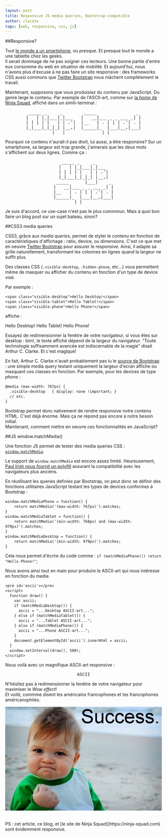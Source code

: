 ```yaml
---
layout: post
title: Responsive JS media queries, Bootstrap-compatible
author: clacote
tags: [web, responsive, css, js]
---
```

##Responsive?

Tout [le monde a un smartphone](http://www.wired.com/gadgetlab/2011/11/smartphones-feature-phones/), ou presque. Et presque tout le monde a une tablette chez les geeks.   
Il serait dommage de ne pas soigner ces lecteurs. Une bonne partie d'entre eux consomme du web en situation de mobilité. Et aujourd'hui, nous n'avons plus d'excuse à ne pas faire un site responsive : des frameworks CSS aussi communs que [Twitter Bootstrap](http://twitter.github.com/bootstrap/scaffolding.html#responsive) nous mâchent complètement le travail.

Maintenant, supposons que vous produisiez du contenu par JavaScript. Du genre large le contenu. Par exemple de l'ASCII-art, comme sur [la _home_ de Ninja Squad](https://ninja-squad.com), affiché dans un simili-terminal :

<pre style="line-height: 16px; text-align: center; min-width: 350px; overflow: auto" class="raw">
 _____ _     _        _____               _ 
|   | |_|___|_|___   |   __|___ _ _ ___ _| |
| | | | |   | | .'|  |__   | . | | | .'| . |
|_|___|_|_|_| |__,|  |_____|_  |___|__,|___|
          |___|              |_|            
</pre>

Pourquoi ce contenu n'aurait-il pas droit, lui aussi, a être responsive? Sur un smartphone, sa largeur est trop grande, j'aimerais que les deux mots s'affichent sur deux lignes. Comme ça :

<pre style="line-height: 16px; text-align: center;" class="raw">
   _____ _     _       
  |   | |_|___|_|___   
  | | | | |   | | .'|  
  |_|___|_|_|_| |__,|  
 _____      |___|    _ 
|   __|___ _ _ ___ _| |
|__   | . | | | .'| . |
|_____|_  |___|__,|___|
        |_|            
</pre>

Je suis d'accord, ce use-case n'est pas le plus commmun. Mais à quoi bon faire un blog post sur un sujet bateau, sinon?

##CSS3 media queries

CSS3, grâce aux *media queries*, permet de styler le contenu en fonction de caractéristiques d'affichage : ratio, device, ou dimensions. C'est ce que met en oeuvre [Twitter Bootstrap](http://twitter.github.com/bootstrap/scaffolding.html#responsive) pour assurer le responsive. Ainsi, il adapte sa grille naturellement, transformant les colonnes en lignes quand la largeur ne suffit plus.

Des classes CSS (`.visible-desktop`, `.hidden-phone`, etc...) vous permettent même de masquer ou afficher du contenu en fonction d'un type de device visé.

Par exemple :

	<span class="visible-desktop">Hello Desktop!</span>
	<span class="visible-tablet">Hello Tablet!</span>
	<span class="visible-phone">Hello Phone!</span>

affiche :

<span class="visible-desktop">Hello Desktop!</span>
<span class="visible-tablet">Hello Tablet!</span>
<span class="visible-phone">Hello Phone!</span>


Essayez de redimensionner la fenêtre de votre navigateur, si vous êtes sur desktop : bim!, le texte affiché dépend de la largeur du navigateur. "Toute technologie suffisamment avancée est indiscernable de la magie" disait Arthur C. Clarke. Et c'est magique!

En fait, Arthur C. Clarke n'avait probablement pas lu le [source de Bootstrap](https://github.com/twitter/bootstrap/blob/master/less/responsive-utilities.less) : une simple media query testant uniquement la largeur d'ecran affiche ou masquant ces classes en fonction. Par exemple, pour les devices de type _phone_ :

	@media (max-width: 767px) {
	  .visible-desktop   { display: none !important; }
	  // etc.
	}

Bootstrap permet donc nativement de rendre responsive notre contenu HTML. C'est déjà énorme. Mais ça ne répond pas encore à notre besoin initial.    
Maintenant, comment mettre en oeuvre ces fonctionnalités en JavaScript?

##JS window.matchMedia()

Une fonction JS permet de tester des media queries CSS : [`window.matchMedia`](https://developer.mozilla.org/en-US/docs/DOM/window.matchMedia).

Le support de `window.matchMedia` est encore assez limité. Heureusement, [Paul Irish nous fournit un polyfill](https://github.com/paulirish/matchMedia.js/) assurant la compatibilité avec les navigateurs plus anciens.

En réutilisant les queries definies par Bootstrap, on peut donc se définir des fonctions utilitaires JavaScript testant les types de devices conformes à Bootstrap :

	window.matchMediaPhone = function() {
	    return matchMedia('(max-width: 767px)').matches;
	}
	window.matchMediaTablet = function() {
	    return matchMedia('(min-width: 768px) and (max-width: 979px)').matches;
	}
	window.matchMediaDesktop = function() {
	    return matchMedia('(min-width: 979px)').matches;
	}

Cela nous permet d'écrire du code comme : `if (matchMediaPhone()) return "Hello Phone!"`;

Nous avons ainsi tout en main pour produire le ASCII-art qui nous intéresse en fonction du media.  

	<pre id='ascii'></pre>
	<script>
	  function draw() {
	    var ascii;
	    if (matchMediaDesktop()) {
	      ascii = "...Desktop ASCII-art...";
	    } else if (matchMediaTablet()) {
	      ascii = "...Tablet ASCII-art...";
	    } else if (matchMediaPhone()) {
	      ascii = "...Phone ASCII-art...";
	    }
	    document.getElementById('ascii').innerHtml = ascii;
	  }
	  window.setInterval(draw(), 500);
	</script>

Nous voilà avec un magnifique ASCII-art responsive :

<pre id='ascii' style="line-height: 16px; text-align: center;" class="raw">ASCII</pre>

<script src="/assets/matchMedia.js">
</script>

<script>
	function draw() {
		var ascii;
		if (matchMediaDesktop()) {
			ascii =                                              
	" _____     _ _        ____          _   _           \n"+
	"|  |  |___| | |___   |    \\ ___ ___| |_| |_ ___ ___ \n"+
	"|     | -_| | | . |  |  |  | -_|_ -| '_|  _| . | . |\n"+
	"|__|__|___|_|_|___|  |____/|___|___|_,_|_| |___|  _|\n"+
	"                                                |_| \n";
		} else if (matchMediaTablet()) {
			ascii =
	" _____     _ _        _____     _   _     _   \n"+
	"|  |  |___| | |___   |_   _|___| |_| |___| |_ \n"+
	"|     | -_| | | . |    | | | .'| . | | -_|  _|\n"+
	"|__|__|___|_|_|___|    |_| |__,|___|_|___|_|  \n";

		} else if (matchMediaPhone()) {
			ascii =
	"   _____     _ _       \n"+
	"  |  |  |___| | |___   \n"+
	"  |     | -_| | | . |  \n"+
	"  |__|__|___|_|_|___|  \n"+
	" _____ _               \n"+
	"|  _  | |_ ___ ___ ___ \n"+
	"|   __|   | . |   | -_|\n"+
	"|__|  |_|_|___|_|_|___|\n";                   
		}
		document.getElementById('ascii').innerHTML = ascii;
	}
	window.setInterval(draw, 500);
</script>

N'hésitez pas à redimensionner la fenêtre de votre navigateur pour maximiser le _Wow effect_!  
_Et voilà_, commme disent les américains francophones et les francophones américanophiles.  

<p style="text-align: center;"><img class="img-polaroid" src="/assets/images/success_baby.jpeg" alt="Success!" /></p>

<br/>
PS : cet article, ce blog, et [le site de Ninja Squad](https://ninja-squad.com) sont évidemment responsive.
